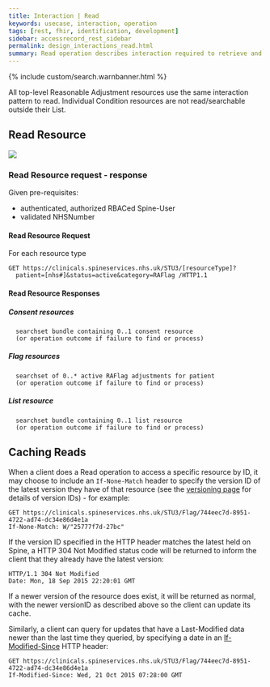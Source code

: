 ```yaml
---
title: Interaction | Read
keywords: usecase, interaction, operation
tags: [rest, fhir, identification, development]
sidebar: accessrecord_rest_sidebar
permalink: design_interactions_read.html
summary: Read operation describes interaction required to retrieve and view Reasonable Adjustment Flag, Adjustment or Impairment details from Spine via the FHIR&reg; Reasonable Adjustments API
---
```

{% include custom/search.warnbanner.html %}


All top-level Reasonable Adjustment resources use the same interaction pattern to read.
Individual Condition resources are not read/searchable outside their List.

## Read Resource ##

<img src="images/sequenceDiagrams/ReadResource.png">

### Read Resource request - response ###

Given pre-requisites:
- authenticated, authorized RBACed Spine-User
- validated NHSNumber

#### Read Resource Request ####

For each resource type
```
GET https://clinicals.spineservices.nhs.uk/STU3/[resourceType]?
  patient=[nhs#]&status=active&category=RAFlag /HTTP1.1
```

#### Read Resource Responses ####

##### Consent resources #####

```
  searchset bundle containing 0..1 consent resource  
  (or operation outcome if failure to find or process)  
```

##### Flag resources #####

```
  searchset of 0..* active RAFlag adjustments for patient  
  (or operation outcome if failure to find or process)
```

##### List resource #####
```
  searchset bundle containing 0..1 list resource  
  (or operation outcome if failure to find or process)  
```

##  Caching Reads ##

When a client does a Read operation to access a specific resource by ID, it may choose to include an ```If-None-Match``` header to specify the version ID of the latest version they have of that resource (see the [versioning page](explore_versioning.html) for details of version IDs) - for example:

```
GET https://clinicals.spineservices.nhs.uk/STU3/Flag/744eec7d-8951-4722-ad74-dc34e86d4e1a
If-None-Match: W/"25777f7d-27bc"
```

If the version ID specified in the HTTP header matches the latest held on Spine, a HTTP 304 Not Modified status code will be returned to inform the client that they already have the latest version:

```
HTTP/1.1 304 Not Modified
Date: Mon, 18 Sep 2015 22:20:01 GMT
```

If a newer version of the resource does exist, it will be returned as normal, with the newer versionID as described above so the client can update its cache.

Similarly, a client can query for updates that have a Last-Modified data newer than the last time they queried, by specifying a date in an [If-Modified-Since](https://developer.mozilla.org/en-US/docs/Web/HTTP/Headers/If-Modified-Since) HTTP header:

```
GET https://clinicals.spineservices.nhs.uk/STU3/Flag/744eec7d-8951-4722-ad74-dc34e86d4e1a
If-Modified-Since: Wed, 21 Oct 2015 07:28:00 GMT
```


